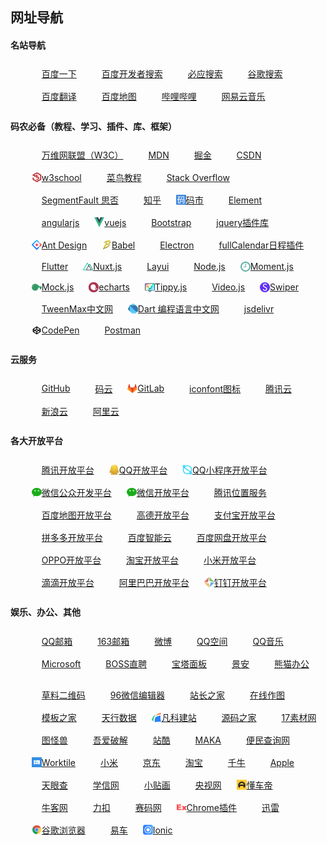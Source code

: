 ## 网址导航
<meta name="referrer" content="never" />
<meta name="keywords" content="简单导航,上网导航,网站导航,网址导航,网址大全" />
<meta name="description" content="最简洁的网址导航网站大全，办公白领设计师行业推荐比较好用的绿色小清新上网主页。企业实用工具综合极简商务风格，简单干净，成人福利，简约个性官方网页。" />
<style>
h1{display:none}
h2{margin-top:0;}
li{list-style:none;display:inline-block;margin:0;}
li a{padding:8px 10px;display:inline-flex;align-items:center;}
li a:hover{background:#f2f2f2;}
li a img{width:16px;height:16px;}
</style>

#### 名站导航
* [<img src="favicon/baidu.ico">百度一下](https://www.baidu.com "百度一下")
* [<img src="favicon/baidu.ico">百度开发者搜索](https://kaifa.baidu.com/ "百度开发者搜索")
* [<img src="favicon/bing.ico">必应搜索](https://www.bing.com "必应搜索")
* [<img src="favicon/google.ico">谷歌搜索](https://www.google.cn "谷歌搜索")
* [<img src="favicon/fanyi.baidu.ico">百度翻译](https://fanyi.baidu.com "百度翻译")
* [<img src="favicon/map.baidu.ico">百度地图](https://map.baidu.com "百度地图")
* [<img src="favicon/bilibili.ico">哔哩哔哩](https://www.bilibili.com "哔哩哔哩")
* [<img src="favicon/music.163.ico">网易云音乐](https://music.163.com "网易云音乐")

#### 码农必备（教程、学习、插件、库、框架）
* [<img src="favicon/w3.ico">万维网联盟（W3C）](https://www.w3.org "万维网联盟（W3C）")
* [<img src="favicon/developer.mozilla.ico">MDN](https://developer.mozilla.org "MDN")
* [<img src="favicon/juejin.ico">掘金](https://juejin.cn "掘金")
* [<img src="favicon/csdn.ico">CSDN](https://www.csdn.net "CSDN")
* [<img src="favicon/w3school.png">w3school](https://www.w3school.com.cn "w3school")
* [<img src="favicon/runoob.ico">菜鸟教程](https://www.runoob.com "菜鸟教程")
* [<img src="favicon/stackoverflow.ico">Stack Overflow](https://stackoverflow.com "Stack Overflow")
* [<img src="favicon/segmentfault.ico">SegmentFault 思否](https://segmentfault.com "SegmentFault 思否")
* [<img src="favicon/zhihu.ico">知乎](https://www.zhihu.com "知乎")
* [<img src="favicon/codemart.ico">码市](https://codemart.com "码市")
* [<img src="favicon/element.eleme.ico">Element](https://element.eleme.cn/#/zh-CN "Element")
* [<img src="favicon/angularjs.ico">angularjs](https://angularjs.org "angularjs")
* [<img src="favicon/vuejs.svg">vuejs](https://cn.vuejs.org "vuejs")
* [<img src="favicon/bootcss.ico">Bootstrap](https://www.bootcss.com "Bootstrap")
* [<img src="favicon/jq22.ico">jquery插件库](https://jq22.com "jquery插件库")
* [<img src="favicon/ant.design.png">Ant Design](https://ant.design/index-cn "Ant Design")
* [<img src="favicon/babeljs.png">Babel](https://www.babeljs.cn "Babel")
* [<img src="favicon/electronjs.ico">Electron](https://www.electronjs.org "Electron")
* [<img src="favicon/fullcalendar.ico">fullCalendar日程插件](https://fullcalendar.io "fullCalendar日程插件")
* [<img src="favicon/flutter.ico">Flutter](https://flutter.cn "Flutter")
* [<img src="favicon/nuxtjs.ico">Nuxt.js](https://www.nuxtjs.cn "Nuxt.js")
* [<img src="favicon/layui.ico">Layui](https://www.layui.com "Layui")
* [<img src="favicon/nodejs.ico">Node.js](https://nodejs.org "Node.js")
* [<img src="favicon/momentjs.png">Moment.js](http://momentjs.cn "Moment.js")
* [<img src="favicon/mockjs.svg">Mock.js](http://mockjs.com "Mock.js")
* [<img src="favicon/echarts.png">echarts](https://echarts.apache.org "echarts")
* [<img src="favicon/tippyjs.png">Tippy.js](https://tippyjs.bootcss.com "Tippy.js")
* [<img src="favicon/videojs.ico">Video.js](https://videojs.com "Video.js")
* [<img src="favicon/swiperjs.png">Swiper](https://swiperjs.com "Swiper")
* [<img src="favicon/tweenmax.ico">TweenMax中文网](https://www.tweenmax.com.cn "TweenMax中文网")
* [<img src="favicon/dartcn.png">Dart 编程语言中文网](https://www.dartcn.com "Dart 编程语言中文网")
* [<img src="favicon/jsdelivr.ico">jsdelivr](https://www.jsdelivr.com "jsdelivr")
* [<img src="favicon/codepen.ico">CodePen](https://codepen.io "CodePen")
* [<img src="favicon/postman.ico">Postman](https://www.postman.com "Postman")

#### 云服务
* [<img src="favicon/github.ico">GitHub](https://github.com "GitHub")
* [<img src="favicon/gitee.ico">码云](https://gitee.com "码云")
* [<img src="favicon/gitlab.ico">GitLab](https://gitlab.com "GitLab")
* [<img src="favicon/iconfont.ico">iconfont图标](https://iconfont.cn "iconfont图标")
* [<img src="favicon/cloud.tencent.ico">腾讯云](https://cloud.tencent.com "腾讯云")
* [<img src="favicon/sinacloud.ico">新浪云](https://www.sinacloud.com "新浪云")
* [<img src="favicon/aliyun.ico">阿里云](https://www.aliyun.com "阿里云")

#### 各大开放平台
* [<img src="favicon/open.tencent.ico">腾讯开放平台](https://open.tencent.com "腾讯开放平台")
* [<img src="favicon/om.qq.ico">QQ开放平台](https://om.qq.com "QQ开放平台")
* [<img src="favicon/q.qq.ico">QQ小程序开放平台](https://q.qq.com/#/ "QQ小程序开放平台")
* [<img src="favicon/weixin.qq.ico">微信公众开发平台](https://mp.weixin.qq.com "微信公众开发平台")
* [<img src="favicon/weixin.qq.ico">微信开放平台](https://open.weixin.qq.com "微信开放平台")
* [<img src="favicon/map.qq.ico">腾讯位置服务](https://lbs.qq.com "腾讯位置服务")
* [<img src="favicon/map.baidu.ico">百度地图开放平台](https://lbsyun.baidu.com "百度地图开放平台")
* [<img src="favicon/amap.ico">高德开放平台](https://developer.amap.com "高德开放平台")
* [<img src="favicon/alipay.ico">支付宝开放平台](https://open.alipay.com "支付宝开放平台")
* [<img src="favicon/pinduoduo.ico">拼多多开放平台](https://open.pinduoduo.com "拼多多开放平台")
* [<img src="favicon/cloud.baidu.ico">百度智能云](https://cloud.baidu.com "百度智能云")
* [<img src="favicon/pan.baidu.ico">百度网盘开放平台](https://pan.baidu.com "百度网盘开放平台")
* [<img src="favicon/oppomobile.ico">OPPO开放平台](https://open.oppomobile.com "OPPO开放平台")
* [<img src="favicon/taobao.ico">淘宝开放平台](https://open.taobao.com "淘宝开放平台")
* [<img src="favicon/mi.ico">小米开放平台](https://dev.mi.com "小米开放平台")
* [<img src="favicon/xiaojukeji.ico">滴滴开放平台](https://open.xiaojukeji.com "滴滴开放平台")
* [<img src="favicon/1688.ico">阿里巴巴开放平台](https://open.1688.com "阿里巴巴开放平台")
* [<img src="favicon/open.dingtalk.png">钉钉开放平台](https://open.dingtalk.com "钉钉开放平台")

#### 娱乐、办公、其他
* [<img src="favicon/mail.qq.ico">QQ邮箱](https://mail.qq.com "QQ邮箱")
* [<img src="favicon/mail.163.ico">163邮箱](https://mail.163.com "163邮箱")
* [<img src="favicon/weibo.ico">微博](https://www.weibo.com "微博")
* [<img src="favicon/qzone.qq.ico">QQ空间](https://qzone.qq.com "QQ空间")
* [<img src="favicon/y.qq.ico">QQ音乐](https://y.qq.com "QQ音乐")
* [<img src="favicon/microsoft.ico">Microsoft](https://www.microsoft.com/zh-cn "Microsoft")
* [<img src="favicon/zhipin.ico">BOSS直聘](https://www.zhipin.com "BOSS直聘")
* [<img src="favicon/bt.ico">宝塔面板](https://www.bt.cn "宝塔面板")
* [<img src="favicon/zzidc.ico">景安](https://www.zzidc.com "景安")
* [<img src="favicon/tukuppt.ico">熊猫办公](https://www.tukuppt.com "熊猫办公")
<!-- * [<img src="favicon/lanhuapp.ico">蓝湖](https://lanhuapp.com "蓝湖") -->
* [<img src="favicon/cli.ico">草料二维码](https://cli.im "草料二维码")
* [<img src="favicon/96weixin.ico">96微信编辑器](https://bj.96weixin.com "96微信编辑器")
* [<img src="favicon/chinaz.ico">站长之家](https://www.chinaz.com "站长之家")
* [<img src="favicon/processon.ico">在线作图](https://processon.com "在线作图")
* [<img src="favicon/cssmoban.ico">模板之家](http://www.cssmoban.com "模板之家")
* [<img src="favicon/tianapi.ico">天行数据](https://www.tianapi.com "天行数据")
* [<img src="favicon/fkw.ico">凡科建站](https://fkw.com "凡科建站")
* [<img src="favicon/mycodes.ico">源码之家](https://www.mycodes.net "源码之家")
* [<img src="favicon/17sucai.ico">17素材网](https://www.17sucai.com "17素材网")
* [<img src="favicon/818ps.ico">图怪兽](https://818ps.com "图怪兽")
* [<img src="favicon/52pojie.ico">吾爱破解](https://www.52pojie.cn "吾爱破解")
* [<img src="favicon/zcool.ico">站酷](https://www.zcool.com.cn "站酷")
* [<img src="favicon/maka.ico">MAKA](https://maka.im "MAKA")
* [<img src="favicon/51240.ico">便民查询网](https://www.51240.com "便民查询网")
* [<img src="favicon/worktile.ico">Worktile](https://worktile.com "Worktile")
* [<img src="favicon/mi.ico">小米](https://www.mi.com "小米")
* [<img src="favicon/jd.ico">京东](https://www.jd.com "京东")
* [<img src="favicon/taobao.ico">淘宝](https://www.taobao.com "淘宝")
* [<img src="favicon/myseller.taobao.ico">千牛](https://myseller.taobao.com "千牛")
* [<img src="favicon/apple.ico">Apple](https://apple.com.cn "Apple")
* [<img src="favicon/tianyancha.ico">天眼查](https://www.tianyancha.com "天眼查")
* [<img src="favicon/chsi.ico">学信网](https://www.chsi.com.cn "学信网")
* [<img src="favicon/smallsticker.ico">小贴画](https://smallsticker.com "小贴画")
* [<img src="favicon/cctv.ico">央视网](https://www.cctv.com "央视网")
* [<img src="favicon/dongchedi.png">懂车帝](https://www.dongchedi.com "懂车帝")
* [<img src="favicon/nowcoder.ico">牛客网](https://nowcoder.com "牛客网")
* [<img src="favicon/leetcode-cn.ico">力扣](https://leetcode-cn.com "力扣")
* [<img src="favicon/acmcoder.ico">赛码网](https://www.acmcoder.com "赛码网")
* [<img src="favicon/extfans.ico">Chrome插件](https://www.extfans.com "Chrome插件")
* [<img src="favicon/xunlei.ico">迅雷](https://www.xunlei.com "迅雷")
* [<img src="favicon/chrome.google.png">谷歌浏览器](https://www.google.cn/chrome "谷歌浏览器")
* [<img src="favicon/yiche.ico">易车](https://www.yiche.com "易车")
* [<img src="favicon/ionicframework.ico">Ionic](https://ionicframework.com "Ionic")